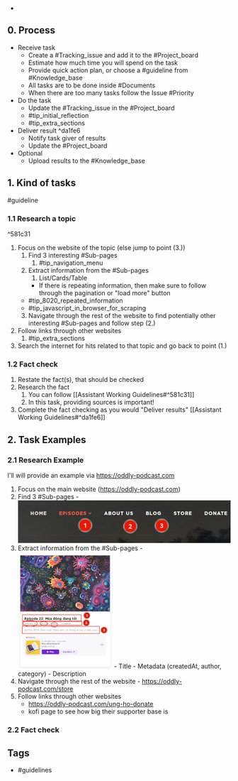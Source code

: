 - 
## 0. Process
- Receive task
	- Create a #Tracking_issue and add it to the  #Project_board
	- Estimate how much time you will spend on the task
	- Provide quick action plan, or choose a #guideline from #Knowledge_base
	- All tasks are to be done inside #Documents
	- When there are too many tasks follow the Issue #Priority
- Do the task
	- Update the #Tracking_issue in the #Project_board 
	- #tip_initial_reflection
	- #tip_extra_sections
- Deliver result ^da1fe6
	- Notify task giver of results
	- Update the #Project_board 
- Optional
	- Upload results to the #Knowledge_base


## 1. Kind of tasks
#guideline 
### 1.1 Research a topic
^581c31

1. Focus on the website of the topic (else jump to point (3.))
   1. Find 3 interesting #Sub-pages
      1. #tip_navigation_menu
   2. Extract information from the #Sub-pages
      1. List/Cards/Table
       - If there is repeating information, then make sure to follow through the pagination or "load more" button
     - #tip_8020_repeated_information
     - #tip_javascript_in_browser_for_scraping
   3. Navigate through the rest of the website to find potentially other interesting #Sub-pages and follow step (2.)
2. Follow links through other websites
   1. #tip_extra_sections
3. Search the internet for hits related to that topic and go back to point (1.)

### 1.2 Fact check
1. Restate the fact(s), that should be checked
2. Research the fact
	1. You can follow [[Assistant Working Guidelines#^581c31]]
	2. In this task, providing sources is important!
3. Complete the fact checking as you would "Deliver results" [[Assistant Working Guidelines#^da1fe6]]
## 2. Task Examples
### 2.1 Research Example
I'll will provide an example via https://oddly-podcast.com

1. Focus on the main website (https://oddly-podcast.com)
  1. Find 3 #Sub-pages
    - ![image.png](../assets/image_1709025409351_0.png)
  2. Extract information from the #Sub-pages 
    - ![image.png](../assets/image_1709025896752_0.png)
    - Title
    - Metadata (createdAt, author, category)
    - Description
  3. Navigate through the rest of the website
    - https://oddly-podcast.com/store
2. Follow links through other websites
   - https://oddly-podcast.com/ung-ho-donate
   - kofi page to see how big their supporter base is

### 2.2 Fact check



## Tags
- #guidelines

